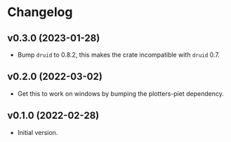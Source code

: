 # Changelog

## v0.3.0 (2023-01-28)
* Bump `druid` to 0.8.2, this makes the crate incompatible with `druid` 0.7.

## v0.2.0 (2022-03-02)
* Get this to work on windows by bumping the plotters-piet dependency.

## v0.1.0 (2022-02-28)
* Initial version.
